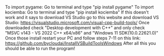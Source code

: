 To import pygame:
Go to terminal and type "pip install pygame"
To import kociemba:
Go to terminal and type "pip install kociemba"
If this doesn't work and it says to download VS Studio go to this website and download VS Studio: https://visualstudio.microsoft.com/visual-cpp-build-tools/
Once downloaded check "Desktop development with C++" and only check "MSVC v143 - VS 2022 C++ x64/x86" and "Windows 11 SDK(10.0.22621.0)"
Once those install restart your PC and follow steps 7-11 on this link: https://github.com/bycloudai/InstallVSBuildToolsWindows
After all this you should be able to run the program!
